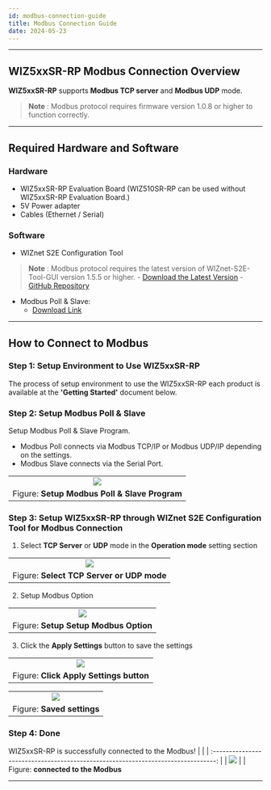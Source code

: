 ```yaml
---
id: modbus-connection-guide
title: Modbus Connection Guide
date: 2024-05-23
---
```






-----



## WIZ5xxSR-RP Modbus Connection Overview

**WIZ5xxSR-RP** supports **Modbus TCP server** and **Modbus UDP** mode.
  > **Note** : Modbus protocol requires firmware version 1.0.8 or higher to function correctly.



-----



## Required Hardware and Software



### Hardware


  - WIZ5xxSR-RP Evaluation Board (WIZ510SR-RP can be used without WIZ5xxSR-RP Evaluation Board.)
  - 5V Power adapter
  - Cables (Ethernet / Serial)



### Software

  - WIZnet S2E Configuration Tool 
  > **Note** : Modbus protocol requires the latest version of WIZnet-S2E-Tool-GUI version 1.5.5 or higher.
	- [Download the Latest Version](https://github.com/Wiznet/WIZnet-S2E-Tool-GUI/releases)
    - [GitHub Repository](https://github.com/Wiznet/WIZnet-S2E-Tool-GUI)
  - Modbus Poll & Slave:
	- [Download Link](https://www.modbustools.com/download.html)



-----



## How to Connect to Modbus



### Step 1: Setup Environment to Use WIZ5xxSR-RP

The process of setup environment to use the WIZ5xxSR-RP each product is available at the **'Getting Started'** document below.





### Step 2: Setup Modbus Poll & Slave

Setup Modbus Poll & Slave Program.

  - Modbus Poll connects via Modbus TCP/IP or Modbus UDP/IP depending on the settings.
  - Modbus Slave connects via the Serial Port.

|                                                                                                |
| :--------------------------------------------------------------------------------------------: |
| ![](/img/products/s2e_module/wiz5xxsr-rp/modbus-connection-guide/setup_modbus_program.png) |
| Figure: **Setup Modbus Poll & Slave Program**                                                        |



### Step 3: Setup WIZ5xxSR-RP through WIZnet S2E Configuration Tool for Modbus Connection

1. Select **TCP Server** or **UDP** mode in the **Operation mode** setting section

|                                                                                               |
| :-------------------------------------------------------------------------------------------: |
| ![](/img/products/s2e_module/wiz5xxsr-rp/modbus-connection-guide/select_operation_mode.png) |
| Figure: **Select TCP Server or UDP mode**                                                        |

2. Setup Modbus Option

|                                                                                                         |
| :-----------------------------------------------------------------------------------------------------: |
| ![](/img/products/s2e_module/wiz5xxsr-rp/modbus-connection-guide/setup_modbus_option.png) |
| Figure: **Setup Setup Modbus Option**                                                        |

3. Click the **Apply Settings** button to save the settings

|                                                                                                |
| :--------------------------------------------------------------------------------------------: |
| ![](/img/products/s2e_module/wiz5xxsr-rp/modbus-connection-guide/apply_settings.png) |
| Figure: **Click Apply Settings button**                                                        |

|                                                                                   |
| :-------------------------------------------------------------------------------: |
| ![](/img/products/s2e_module/wiz5xxsr-rp/modbus-connection-guide/saved_settings.png) |
| Figure: **Saved settings**                                                        |




### Step 4: Done

WIZ5xxSR-RP is successfully connected to the Modbus!
|                                                                                   |
| :-------------------------------------------------------------------------------: |
| ![](/img/products/s2e_module/wiz5xxsr-rp/modbus-connection-guide/connect_modbus.png) |
| Figure: **connected to the Modbus**  


-----

